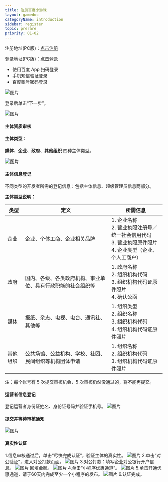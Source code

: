 ```yaml
---
title: 注册百度小游戏
layout: gamedoc
categoryName: introduction
sidebar: register
topic: prerare
priority: 01-02
---
```



注册地址(PC版)：[点击注册](https://passport.baidu.com/v2/?reg&tt=1521786256298&overseas=undefined&gid=D8D45DC-FFC4-486A-BA34-B3215E98FF74&tpl=mn&u=https%3A%2F%2Fwww.baidu.com%2F)

登录地址(PC版)：[点击登录](https://smartprogram.baidu.com/mappconsole/main/login)

- 使用百度 App 扫码登录
- 手机短信验证登录
- 百度账号密码登录


 ![图片](/img/game/introduction/prerare/p2.png)

登录后单击“下一步”。

 ![图片](/img/game/introduction/prerare/newadd22.jpg)

#### 主体资质审核

#### 主体类型：
**媒体**、**企业**、**政府**、**其他组织** 四种主体类型。

 ![图片](/img/game/introduction/prerare/apply08.png)

#### 主体信息登记
不同类型的开发者所需的登记信息：包括主体信息、超级管理员信息两部分。

**主体类型说明：**

|类型|定义|所需信息|
|-|-|-|
|企业|企业、个体工商、企业相关品牌|1. 企业名称 <br>2. 营业执照注册号／统一社会信用代码 <br>3. 营业执照原件照片<br>4. 企业类型（企业、个人工商户）|
|政府|国内、各级、各类政府机构、事业单位、具有行政职能的社会组织等|1. 政府名称<br>2. 组织机构代码<br>3. 组织机构代码证原件照片<br>4. 确认公函|
|媒体|报纸、杂志、电视、电台、通讯社、其他等|1. 组织类型<br>2. 组织名称<br>3. 组织机构代码<br>4. 组织机构代码证原件照片|
|其他组织|公共场馆、公益机构、学校、社团、民间组织等机构团体申请|1. 组织名称<br>2. 组织机构代码<br>3. 组织机构代码证原件照片|

注：每个帐号有 5 次提交审核机会，5 次审核仍然没通过的，将不能再提交。

#### 运营者信息登记
登记运营者身份证姓名、身份证号码并验证手机号。
 ![图片](/img/game/introduction/prerare/newadd11.png)

#### 提交并等待审核通知
 ![图片](/img/game/introduction/prerare/newadd12.png)

#### 真实性认证

1.信息审核通过后，单击“尽快完成认证”，验证主体的真实性。
 ![图片](/img/game/introduction/prerare/newadd13.png)
2.单击“对公验证”，进入对公打款页面。
 ![图片](/img/game/introduction/prerare/newadd14.png)
3.对公打款：填写企业对公银行开户信息。
 ![图片](/img/game/introduction/prerare/newadd15.png)
回填金额。
 ![图片](/img/game/introduction/prerare/newadd16.png)
4.单击“小程序优惠通道”。
 ![图片](/img/game/introduction/prerare/newadd17.png)
5.单击开通优惠通道，请于60天内完成至少一个小程序的发布。
 ![图片](/img/game/introduction/prerare/newadd18.png)
6.认证完成。
